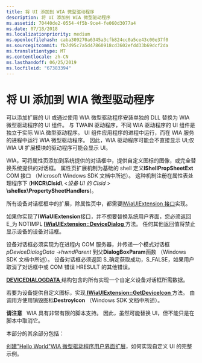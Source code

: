 ```yaml
---
title: 将 UI 添加到 WIA 微型驱动程序
description: 将 UI 添加到 WIA 微型驱动程序
ms.assetid: 70440de2-0554-4f5b-9ce4-fe060d3077a4
ms.date: 07/18/2018
ms.localizationpriority: medium
ms.openlocfilehash: caba309270a6345a3cfb824cc0a5ce43c00e37f0
ms.sourcegitcommit: fb7d95c7a5d47860918cd3602efdd33b69dcf2da
ms.translationtype: MT
ms.contentlocale: zh-CN
ms.lasthandoff: 06/25/2019
ms.locfileid: "67383394"
---
```

# <a name="adding-ui-to-a-wia-minidriver"></a>将 UI 添加到 WIA 微型驱动程序

可以添加扩展的 UI 或通过使用 WIA 微型驱动程序安装单独的 DLL 替换为 WIA 微型驱动程序的 UI 组件。 与 TWAIN 驱动程序，不同 WIA 驱动程序的 UI 组件是独立于实际 WIA 微型驱动程序。 UI 组件应用程序的进程中运行，而在 WIA 服务的进程中运行 WIA 微型驱动程序。 因此，WIA 驱动程序可能会不直接显示 UI;仅 WIA UI 扩展模块的驱动程序可能会显示 UI。

WIA，可将属性页添加到系统提供的对话框中，提供自定义图标的图像，或完全替换系统提供的对话框。 属性页扩展机制为基础的 shell 定义**IShellPropSheetExt** COM 接口 （Microsoft Windows SDK 文档中所述）。 这种机制注册在属性表处理程序下 (**HKCR\\Clsid\\** &lt;*设备 UI 的 Clsid* &gt;  **\\shellex\\PropertySheetHandlers**)。

所有设备对话框框中的扩展，除属性页中，都需要[IWiaUIExtension 接口](https://docs.microsoft.com/previous-versions/windows/hardware/drivers/ff545078(v=vs.85))实现。

如果你实现了**IWiaUIExtension**接口，并不想要替换系统用户界面，您必须返回 E\_为 NOTIMPL [ **IWiaUIExtension::DeviceDialog** ](https://docs.microsoft.com/previous-versions/windows/hardware/drivers/ff545069(v=vs.85))方法。 任何其他返回值将禁止显示设备的设备对话框。

设备对话框必须实现为在进程内 COM 服务器，并传递一个模式对话框*pDeviceDialogData* -&gt;*hwndParent* 到父**DialogBoxParam**函数 （Windows SDK 文档中所述）。 设备对话框必须返回 S\_确定获取成功，S\_FALSE，如果用户取消了对话框中或 COM 错误 HRESULT 的其他错误。

[ **DEVICEDIALOGDATA** ](https://docs.microsoft.com/windows-hardware/drivers/ddi/content/wiadevd/ns-wiadevd-tagdevicedialogdata)结构包含的所有实现一个自定义设备对话框所需数据。

若要为设备提供自定义图标，实现[ **IWiaUIExtension::GetDeviceIcon** ](https://docs.microsoft.com/previous-versions/windows/hardware/drivers/ff545075(v=vs.85))方法。 由调用方使用销毁图标**DestroyIcon** （Windows SDK 文档中所述）。

**请注意**   WIA 具有非常有限的脚本支持。 因此，虽然可能替换 UI，但不能只是在脚本中取消它。

本部分的其余部分包括：

[创建"Hello World"WIA 微型驱动程序用户界面扩展](creating-a--hello-world--wia-minidriver-ui-extension.md)，如何实现自定义 UI 的完整示例。
